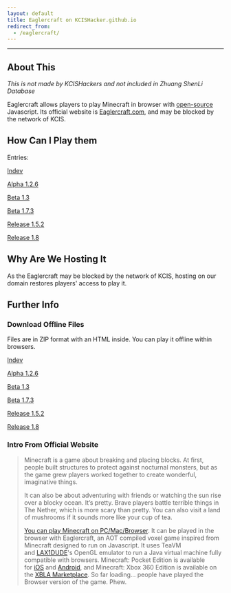 ```yaml
---
layout: default
title: Eaglercraft on KCISHacker.github.io
redirect_from:
  - /eaglercraft/
---
```


---

## About This

*This is not made by KCISHackers and not included in Zhuang ShenLi Database*

Eaglercraft allows players to play Minecraft in browser with [open-source](https://en.wikipedia.org/wiki/Open-source_software) Javascript. Its official website is [Eaglercraft.com](https://eaglercraft.com), and may be blocked by the network of KCIS.

## How Can I Play them

Entries:

[Indev](/eaglercraft/Indev.html)

[Alpha 1.2.6](/eaglercraft/Alpha1.2.6.html)

[Beta 1.3](/eaglercraft/Beta1.3)

[Beta 1.7.3](/eaglercraft/Beta1.7.3.html)

[Release 1.5.2](/eaglercraft/1.5.2)

[Release 1.8](/eaglercraft/1.8)

## Why Are We Hosting It

As the Eaglercraft may be blocked by the network of KCIS, hosting on our domain restores players' access to play it.

## Further Info

### Download Offline Files

Files are in ZIP format with an HTML inside. You can play it offline within browsers.

[Indev](/eaglercraft/zip/Indev.zip)

[Alpha 1.2.6](/eaglercraft/zip/Alpha1.2.6.zip)

[Beta 1.3](/eaglercraft/zip/Beta1.3.zip)

[Beta 1.7.3](/eaglercraft/zip/Beta1.7.3.zip)

[Release 1.5.2](/eaglercraft/zip/1.5.2.zip)

[Release 1.8](/eaglercraft/zip/1.8.zip)

### Intro From Official Website

> Minecraft is a game about breaking and placing blocks. At first, people built structures to protect against nocturnal monsters, but as the game grew players worked together to create wonderful, imaginative things.
> 
> It can also be about adventuring with friends or watching the sun rise over a blocky ocean. It’s pretty. Brave players battle terrible things in The Nether, which is more scary than pretty. You can also visit a land of mushrooms if it sounds more like your cup of tea.
> 
> [You can play Minecraft on PC/Mac/Browser](https://eaglercraft.com/p/downloads/). It can be played in the browser with Eaglercraft, an AOT compiled voxel game inspired from Minecraft designed to run on Javascript. It uses TeaVM and [LAX1DUDE](https://github.com/lax1dude)'s OpenGL emulator to run a Java virtual machine fully compatible with browsers. Minecraft: Pocket Edition is available for [iOS](https://apps.apple.com/us/app/minecraft/id479516143/) and [Android](https://play.google.com/store/apps/details?id=com.mojang.minecraftpe&hl=ru_RU&gl=RU), and Minecraft: Xbox 360 Edition is available on the [XBLA Marketplace](https://marketplace.xbox.com/en-GB/Product/Minecraft-Xbox-360-Edition/66acd000-77fe-1000-9115-d802584111f7). So far loading... people have played the Browser version of the game. Phew.
